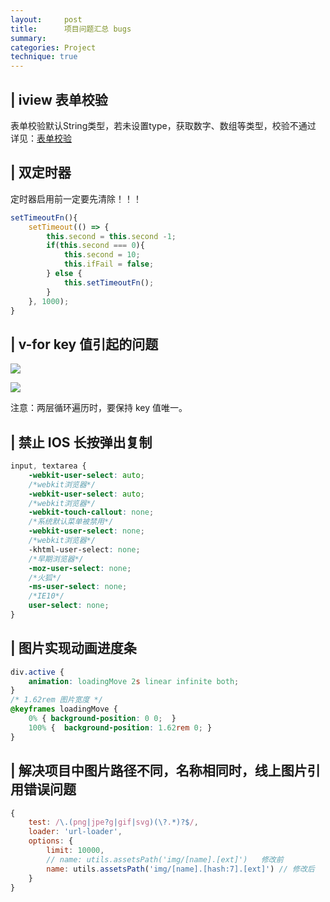```yaml
---
layout:     post
title:      项目问题汇总 bugs
summary:
categories: Project
technique: true
---
```


## | iview 表单校验

表单校验默认String类型，若未设置type，获取数字、数组等类型，校验不通过
详见：[表单校验](https://github.com/yiminghe/async-validator)

## | 双定时器

定时器启用前一定要先清除！！！

```javascript
setTimeoutFn(){
    setTimeout(() => {
        this.second = this.second -1;
        if(this.second === 0){
            this.second = 10;
            this.ifFail = false;
        } else {
            this.setTimeoutFn();
        }
    }, 1000);
}
```

## | v-for key 值引起的问题

![](https://raw.githubusercontent.com/Selenamona/Selenamona.github.io/master/assets/images/bug1.jpg)

![](https://raw.githubusercontent.com/Selenamona/Selenamona.github.io/master/assets/images/bug2.jpg)

注意：两层循环遍历时，要保持 key 值唯一。


## | 禁止 IOS 长按弹出复制

```css
input, textarea {
    -webkit-user-select: auto;
    /*webkit浏览器*/
    -webkit-user-select: auto;
    /*webkit浏览器*/
    -webkit-touch-callout: none;
    /*系统默认菜单被禁用*/
    -webkit-user-select: none;
    /*webkit浏览器*/
    -khtml-user-select: none;
    /*早期浏览器*/
    -moz-user-select: none;
    /*火狐*/
    -ms-user-select: none;
    /*IE10*/
    user-select: none;
}
```

## | 图片实现动画进度条

```css
div.active {
    animation: loadingMove 2s linear infinite both;
}
/* 1.62rem 图片宽度 */
@keyframes loadingMove {
    0% { background-position: 0 0;  }
    100% {  background-position: 1.62rem 0; }
}
```

## | 解决项目中图片路径不同，名称相同时，线上图片引用错误问题

```javascript
{
    test: /\.(png|jpe?g|gif|svg)(\?.*)?$/,
    loader: 'url-loader',
    options: {
        limit: 10000,
        // name: utils.assetsPath('img/[name].[ext]')   修改前
        name: utils.assetsPath('img/[name].[hash:7].[ext]') // 修改后
    }
}
```






